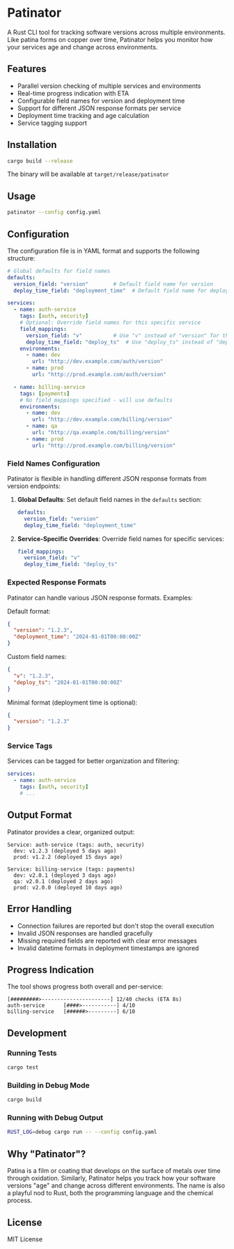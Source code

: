 # Patinator

A Rust CLI tool for tracking software versions across multiple environments. Like patina forms on copper over time, Patinator helps you monitor how your services age and change across environments.

## Features

- Parallel version checking of multiple services and environments
- Real-time progress indication with ETA
- Configurable field names for version and deployment time
- Support for different JSON response formats per service
- Deployment time tracking and age calculation
- Service tagging support

## Installation

```bash
cargo build --release
```

The binary will be available at `target/release/patinator`

## Usage

```bash
patinator --config config.yaml
```

## Configuration

The configuration file is in YAML format and supports the following structure:

```yaml
# Global defaults for field names
defaults:
  version_field: "version"        # Default field name for version
  deploy_time_field: "deployment_time"  # Default field name for deployment timestamp

services:
  - name: auth-service
    tags: [auth, security]
    # Optional: Override field names for this specific service
    field_mappings:
      version_field: "v"          # Use "v" instead of "version" for this service
      deploy_time_field: "deploy_ts"  # Use "deploy_ts" instead of "deployment_time"
    environments:
      - name: dev
        url: "http://dev.example.com/auth/version"
      - name: prod
        url: "http://prod.example.com/auth/version"

  - name: billing-service
    tags: [payments]
    # No field_mappings specified - will use defaults
    environments:
      - name: dev
        url: "http://dev.example.com/billing/version"
      - name: qa
        url: "http://qa.example.com/billing/version"
      - name: prod
        url: "http://prod.example.com/billing/version"
```

### Field Names Configuration

Patinator is flexible in handling different JSON response formats from version endpoints:

1. **Global Defaults**: Set default field names in the `defaults` section:
   ```yaml
   defaults:
     version_field: "version"
     deploy_time_field: "deployment_time"
   ```

2. **Service-Specific Overrides**: Override field names for specific services:
   ```yaml
   field_mappings:
     version_field: "v"
     deploy_time_field: "deploy_ts"
   ```

### Expected Response Formats

Patinator can handle various JSON response formats. Examples:

Default format:
```json
{
  "version": "1.2.3",
  "deployment_time": "2024-01-01T00:00:00Z"
}
```

Custom field names:
```json
{
  "v": "1.2.3",
  "deploy_ts": "2024-01-01T00:00:00Z"
}
```

Minimal format (deployment time is optional):
```json
{
  "version": "1.2.3"
}
```

### Service Tags

Services can be tagged for better organization and filtering:
```yaml
services:
  - name: auth-service
    tags: [auth, security]
    # ...
```

## Output Format

Patinator provides a clear, organized output:

```
Service: auth-service (tags: auth, security)
  dev: v1.2.3 (deployed 5 days ago)
  prod: v1.2.2 (deployed 15 days ago)

Service: billing-service (tags: payments)
  dev: v2.0.1 (deployed 3 days ago)
  qa: v2.0.1 (deployed 2 days ago)
  prod: v2.0.0 (deployed 10 days ago)
```

## Error Handling

- Connection failures are reported but don't stop the overall execution
- Invalid JSON responses are handled gracefully
- Missing required fields are reported with clear error messages
- Invalid datetime formats in deployment timestamps are ignored

## Progress Indication

The tool shows progress both overall and per-service:
```
[#########>----------------------] 12/40 checks (ETA 8s)
auth-service      [####>-----------] 4/10
billing-service   [######>---------] 6/10
```

## Development

### Running Tests

```bash
cargo test
```

### Building in Debug Mode

```bash
cargo build
```

### Running with Debug Output

```bash
RUST_LOG=debug cargo run -- --config config.yaml
```

## Why "Patinator"?

Patina is a film or coating that develops on the surface of metals over time through oxidation. Similarly, Patinator helps you track how your software versions "age" and change across different environments. The name is also a playful nod to Rust, both the programming language and the chemical process.

## License

MIT License